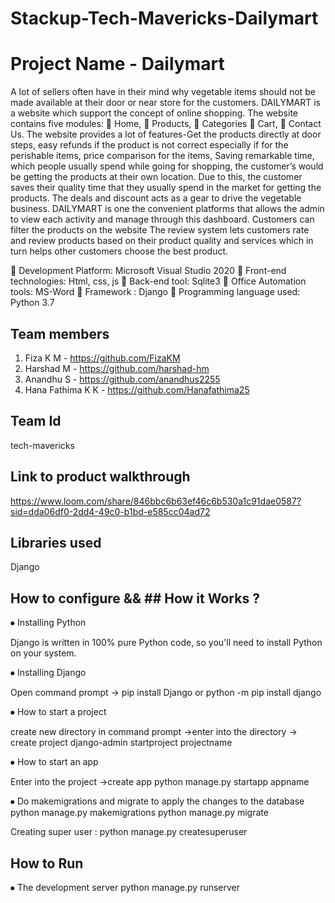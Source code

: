 # Stackup-Tech-Mavericks-Dailymart
 
# Project Name - Dailymart
A lot of sellers often have in their mind why vegetable items should not be
made available at their door or near store for the customers. DAILYMART is a
website which support the concept of online shopping.
The website contains five modules:
 Home,
 Products,
 Categories
 Cart,
 Contact Us.
The website provides a lot of features-Get the products directly at door steps,
easy refunds if the product is not correct especially if for the perishable items,
price comparison for the items, Saving remarkable time, which people usually
spend while going for shopping, the customer’s would be getting the products at
their own location. Due to this, the customer saves their quality time that they
usually spend in the market for getting the products. The deals and discount acts
as a gear to drive the vegetable business. DAILYMART is one the convenient
platforms that allows the admin to view each activity and manage through this
dashboard. Customers can filter the products on the website The review system
lets customers rate and review products based on their product quality and
services which in turn helps other customers choose the best product.

 Development Platform: Microsoft Visual Studio 2020
 Front-end technologies: Html, css, js
 Back-end tool: Sqlite3
 Office Automation tools: MS-Word
 Framework : Django
 Programming language used: Python 3.7
## Team members
1. Fiza K M - https://github.com/FizaKM
2. Harshad M - https://github.com/harshad-hm
3. Anandhu S - https://github.com/anandhus2255
4. Hana Fathima K K - https://github.com/Hanafathima25
## Team Id
tech-mavericks
## Link to product walkthrough
https://www.loom.com/share/846bbc6b63ef46c6b530a1c91dae0587?sid=dda06df0-2dd4-49c0-b1bd-e585cc04ad72

## Libraries used
Django 
## How to configure && ## How it Works ?

⦁	Installing Python 

 Django is written in 100% pure Python code, so you'll need to install Python on your system. 

⦁	Installing Django
	
Open command prompt -> pip install Django or python -m pip install django

⦁	How to start a project

create new directory in command prompt ->enter into the directory -> create project
django-admin startproject projectname

⦁	How to start an app

Enter into the project ->create app
	python manage.py startapp appname
 
⦁	Do makemigrations and migrate to apply the changes to the database
python manage.py makemigrations
python manage.py migrate

Creating super user :
python manage.py createsuperuser

## How to Run
⦁	The development server
python manage.py runserver